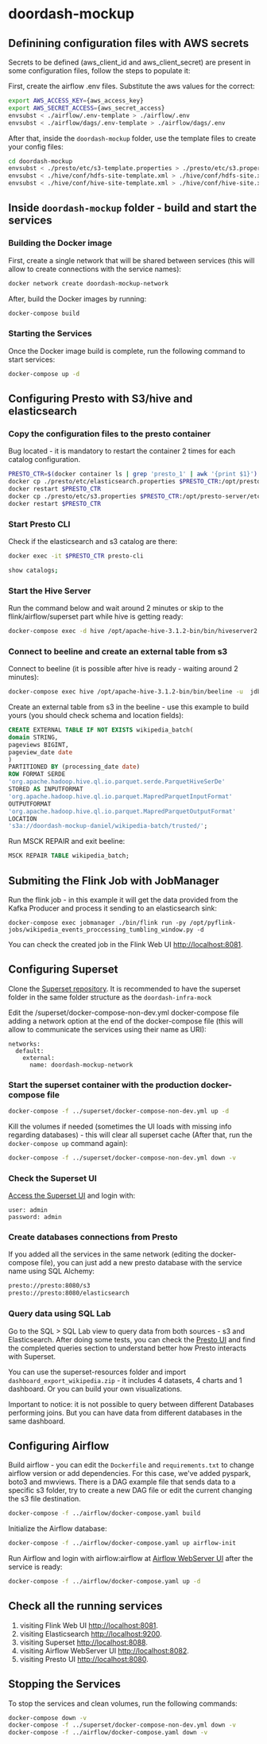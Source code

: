 # doordash-mockup

## Definining configuration files with AWS secrets

Secrets to be defined (aws_client_id and aws_client_secret) are present in some configuration files, follow the steps to populate it:

First, create the airflow .env files. Substitute the aws values for the correct:
```bash
export AWS_ACCESS_KEY={aws_access_key}
export AWS_SECRET_ACCESS={aws_secret_access}
envsubst < ./airflow/.env-template > ./airflow/.env
envsubst < ./airflow/dags/.env-template > ./airflow/dags/.env
```

After that, inside the `doordash-mockup` folder, use the template files to create your config files:

```bash
cd doordash-mockup
envsubst < ./presto/etc/s3-template.properties > ./presto/etc/s3.properties
envsubst < ./hive/conf/hdfs-site-template.xml > ./hive/conf/hdfs-site.xml
envsubst < ./hive/conf/hive-site-template.xml > ./hive/conf/hive-site.xml
```

## Inside `doordash-mockup` folder - build and start the services

### Building the Docker image

First, create a single network that will be shared between services (this will allow to create connections with the service names):

```bash
docker network create doordash-mockup-network
```

After, build the Docker images by running:
```bash
docker-compose build
```

### Starting the Services

Once the Docker image build is complete, run the following command to start services:

```bash
docker-compose up -d
```

## Configuring Presto with S3/hive and elasticsearch

### Copy the configuration files to the presto container
Bug located - it is mandatory to restart the container 2 times for each catalog configuration.

```bash
PRESTO_CTR=$(docker container ls | grep 'presto_1' | awk '{print $1}')
docker cp ./presto/etc/elasticsearch.properties $PRESTO_CTR:/opt/presto-server/etc/catalog/elasticsearch.properties
docker restart $PRESTO_CTR
docker cp ./presto/etc/s3.properties $PRESTO_CTR:/opt/presto-server/etc/catalog/s3.properties
docker restart $PRESTO_CTR
```

### Start Presto CLI
Check if the elasticsearch and s3 catalog are there:

```bash
docker exec -it $PRESTO_CTR presto-cli
```

```bash
show catalogs;
```
### Start the Hive Server
Run the command below and wait around 2 minutes or skip to the flink/airflow/superset part while hive is getting ready:

```bash
docker-compose exec -d hive /opt/apache-hive-3.1.2-bin/bin/hiveserver2
```

### Connect to beeline and create an external table from s3
Connect to beeline (it is possible after hive is ready - waiting around 2 minutes):
```bash
docker-compose exec hive /opt/apache-hive-3.1.2-bin/bin/beeline -u  jdbc:hive2://localhost:10000
```

Create an external table from s3 in the beeline - use this example to build yours (you should check schema and location fields):
```sql
CREATE EXTERNAL TABLE IF NOT EXISTS wikipedia_batch(
domain STRING,
pageviews BIGINT,
pageview_date date
)
PARTITIONED BY (processing_date date)
ROW FORMAT SERDE
'org.apache.hadoop.hive.ql.io.parquet.serde.ParquetHiveSerDe'
STORED AS INPUTFORMAT
'org.apache.hadoop.hive.ql.io.parquet.MapredParquetInputFormat'
OUTPUTFORMAT
'org.apache.hadoop.hive.ql.io.parquet.MapredParquetOutputFormat'
LOCATION
's3a://doordash-mockup-daniel/wikipedia-batch/trusted/';
```

Run MSCK REPAIR and exit beeline:

```sql
MSCK REPAIR TABLE wikipedia_batch;
```

## Submiting the Flink Job with JobManager

Run the flink job - in this example it will get the data provided from the Kafka Producer and process it sending to an elasticsearch sink:

```shell script
docker-compose exec jobmanager ./bin/flink run -py /opt/pyflink-jobs/wikipedia_events_proccessing_tumbling_window.py -d
```
You can check the created job in the Flink Web UI [http://localhost:8081](http://localhost:8081).
## Configuring Superset
Clone the [Superset repository](https://github.com/apache/superset). It is recommended to have the superset folder in the same folder structure as the `doordash-infra-mock`

Edit the /superset/docker-compose-non-dev.yml docker-compose file adding a network option at the end of the docker-compose file (this will allow to communicate the services using their name as URI):
```
networks: 
  default: 
    external: 
      name: doordash-mockup-network
```

### Start the superset container with the production docker-compose file
```bash
docker-compose -f ../superset/docker-compose-non-dev.yml up -d
```

Kill the volumes if needed (sometimes the UI loads with missing info regarding databases) - this will clear all superset cache (After that, run the `docker-compose up` command again):
```bash
docker-compose -f ../superset/docker-compose-non-dev.yml down -v
```
### Check the Superset UI

 [Access the Superset UI](http://localhost:8088) and login with:
```
user: admin
password: admin
```
### Create databases connections from Presto

If you added all the services in the same network (editing the docker-compose file), you can just add a new presto database with the service name using SQL Alchemy:

```bash
presto://presto:8080/s3
presto://presto:8080/elasticsearch
```

### Query data using SQL Lab
Go to the SQL > SQL Lab view to query data from both sources - s3 and Elasticsearch. After doing some tests, you can check the [Presto UI](http://localhost:8080) and find the completed queries section to understand better how Presto interacts with Superset.

You can use the superset-resources folder and import `dashboard_export_wikipedia.zip` - it includes 4 datasets, 4 charts and 1 dashboard. Or you can build your own visualizations.

Important to notice: it is not possible to query between different Databases performing joins. But you can have data from different databases in the same dashboard.

## Configuring Airflow

Build airflow - you can edit the `Dockerfile` and `requirements.txt` to change airflow version or add dependencies. For this case, we've added pyspark, boto3 and mwviews. There is a DAG example file that sends data to a specific s3 folder, try to create a new DAG file or edit the current changing the s3 file destination.
```bash
docker-compose -f ../airflow/docker-compose.yaml build
```

Initialize the Airflow database:
```bash
docker-compose -f ../airflow/docker-compose.yaml up airflow-init
```

Run Airflow and login with airflow:airflow at [Airflow WebServer UI](http://localhost:8082) after the service is ready:
```bash
docker-compose -f ../airflow/docker-compose.yaml up -d
```

## Check all the running services

1. visiting Flink Web UI [http://localhost:8081](http://localhost:8081).
2. visiting Elasticsearch [http://localhost:9200](http://localhost:9200).
3. visiting Superset [http://localhost:8088](http://localhost:8088).
4. visiting Airflow WebServer UI [http://localhost:8082](http://localhost:8082).
5. visiting Presto UI [http://localhost:8080](http://localhost:8080).

## Stopping the Services

To stop the services and clean volumes, run the following commands:

```bash
docker-compose down -v
docker-compose -f ../superset/docker-compose-non-dev.yml down -v
docker-compose -f ../airflow/docker-compose.yaml down -v
```
